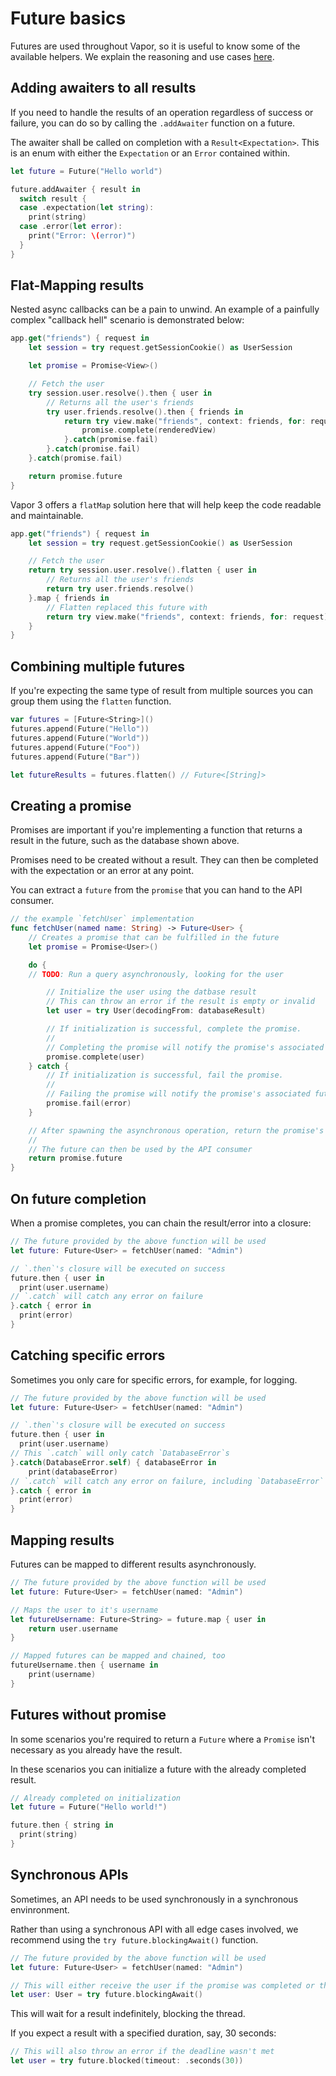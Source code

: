 # Future basics

Futures are used throughout Vapor, so it is useful to know some of the available helpers. We explain the reasoning and use cases [here](../concepts/async.md).

## Adding awaiters to all results

If you need to handle the results of an operation regardless of success or failure, you can do so by calling the `.addAwaiter` function on a future.

The awaiter shall be called on completion with a `Result<Expectation>`. This is an enum with either the `Expectation` or an `Error` contained within.

```swift
let future = Future("Hello world")

future.addAwaiter { result in
  switch result {
  case .expectation(let string):
    print(string)
  case .error(let error):
    print("Error: \(error)")
  }
}
```

## Flat-Mapping results

Nested async callbacks can be a pain to unwind. An example of a painfully complex "callback hell" scenario is demonstrated below:

```swift
app.get("friends") { request in
	let session = try request.getSessionCookie() as UserSession

	let promise = Promise<View>()

	// Fetch the user
	try session.user.resolve().then { user in
		// Returns all the user's friends
		try user.friends.resolve().then { friends in
			return try view.make("friends", context: friends, for: request).then {	renderedView in
				promise.complete(renderedView)
			}.catch(promise.fail)
		}.catch(promise.fail)
	}.catch(promise.fail)

	return promise.future
}
```

Vapor 3 offers a `flatMap` solution here that will help keep the code readable and maintainable.

```swift
app.get("friends") { request in
	let session = try request.getSessionCookie() as UserSession

	// Fetch the user
	return try session.user.resolve().flatten { user in
		// Returns all the user's friends
		return try user.friends.resolve()
	}.map { friends in
		// Flatten replaced this future with
		return try view.make("friends", context: friends, for: request)
	}
}
```

## Combining multiple futures

If you're expecting the same type of result from multiple sources you can group them using the `flatten` function.

```swift
var futures = [Future<String>]()
futures.append(Future("Hello"))
futures.append(Future("World"))
futures.append(Future("Foo"))
futures.append(Future("Bar"))

let futureResults = futures.flatten() // Future<[String]>
```

## Creating a promise

Promises are important if you're implementing a function that returns a result in the future, such as the database shown above.

Promises need to be created without a result. They can then be completed with the expectation or an error at any point.

You can extract a `future` from the `promise` that you can hand to the API consumer.

```swift
// the example `fetchUser` implementation
func fetchUser(named name: String) -> Future<User> {
	// Creates a promise that can be fulfilled in the future
	let promise = Promise<User>()

	do {
    // TODO: Run a query asynchronously, looking for the user

		// Initialize the user using the datbase result
		// This can throw an error if the result is empty or invalid
		let user = try User(decodingFrom: databaseResult)

		// If initialization is successful, complete the promise.
		//
		// Completing the promise will notify the promise's associated future with this user
		promise.complete(user)
	} catch {
		// If initialization is successful, fail the promise.
		//
		// Failing the promise will notify the promise's associated future with an error
		promise.fail(error)
	}

	// After spawning the asynchronous operation, return the promise's associated future
	//
	// The future can then be used by the API consumer
	return promise.future
}
```

## On future completion

When a promise completes, you can chain the result/error into a closure:

```swift
// The future provided by the above function will be used
let future: Future<User> = fetchUser(named: "Admin")

// `.then`'s closure will be executed on success
future.then { user in
  print(user.username)
// `.catch` will catch any error on failure
}.catch { error in
  print(error)
}
```

## Catching specific errors

Sometimes you only care for specific errors, for example, for logging.

```swift
// The future provided by the above function will be used
let future: Future<User> = fetchUser(named: "Admin")

// `.then`'s closure will be executed on success
future.then { user in
  print(user.username)
// This `.catch` will only catch `DatabaseError`s
}.catch(DatabaseError.self) { databaseError in
	print(databaseError)
// `.catch` will catch any error on failure, including `DatabaseError` types
}.catch { error in
  print(error)
}
```

## Mapping results

Futures can be mapped to different results asynchronously.

```swift
// The future provided by the above function will be used
let future: Future<User> = fetchUser(named: "Admin")

// Maps the user to it's username
let futureUsername: Future<String> = future.map { user in
	return user.username
}

// Mapped futures can be mapped and chained, too
futureUsername.then { username in
	print(username)
}
```

## Futures without promise

In some scenarios you're required to return a `Future` where a `Promise` isn't necessary as you already have the result.

In these scenarios you can initialize a future with the already completed result.

```swift
// Already completed on initialization
let future = Future("Hello world!")

future.then { string in
  print(string)
}
```

## Synchronous APIs

Sometimes, an API needs to be used synchronously in a synchronous envinronment.

Rather than using a synchronous API with all edge cases involved, we recommend using the `try future.blockingAwait()` function.

```swift
// The future provided by the above function will be used
let future: Future<User> = fetchUser(named: "Admin")

// This will either receive the user if the promise was completed or throw an error if the promise was failed.
let user: User = try future.blockingAwait()
```

This will wait for a result indefinitely, blocking the thread.

If you expect a result with a specified duration, say, 30 seconds:

```swift
// This will also throw an error if the deadline wasn't met
let user = try future.blocked(timeout: .seconds(30))
```
